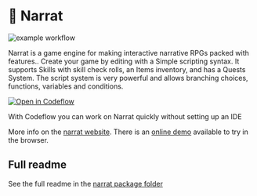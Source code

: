 # 🚀 Narrat

![example workflow](https://github.com/liana-p/narrat-engine/actions/workflows/main.yml/badge.svg)

Narrat is a game engine for making interactive narrative RPGs packed with features.. Create your game by editing with a Simple scripting syntax. It supports Skills with skill check rolls, an Items inventory, and has a Quests System. The script system is very powerful and allows branching choices, functions, variables and conditions.

[![Open in Codeflow](https://developer.stackblitz.com/codeflow/assets/button-open-in-codeflow-medium.svg)](https://pr.new/github.com/liana-p/narrat-engine/edit/main/packages/narrat/README.md)

With Codeflow you can work on Narrat quickly without setting up an IDE


More info on the [narrat website](https://get-narrat.com). There is an [online demo](https://get-narrat.com/demo/) available to try in the browser.

## Full readme

See the full readme in the [narrat package folder](https://github.com/liana-p/narrat/tree/main/packages/narrat)
